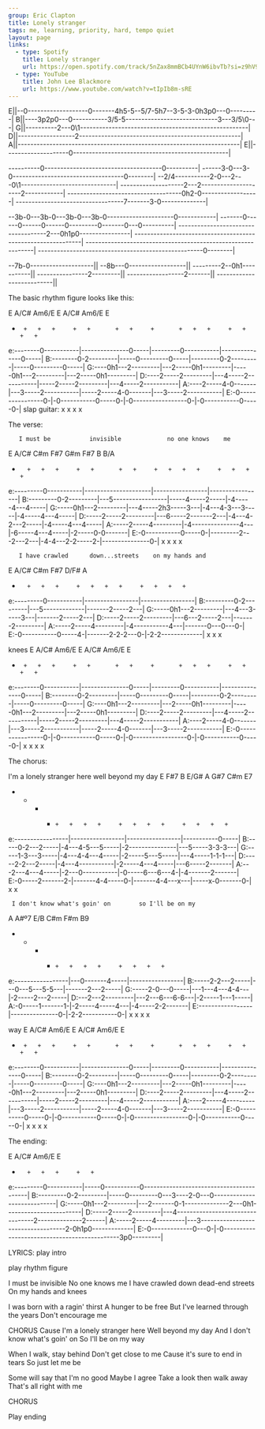 ```yaml
---
group: Eric Clapton
title: Lonely stranger
tags: me, learning, priority, hard, tempo quiet
layout: page
links:
  - type: Spotify
    title: Lonely stranger
    url: https://open.spotify.com/track/5nZax8mmBCb4UYnW6ibvTb?si=z9hV9LbzRUuS5TRyRn9e2g
  - type: YouTube
    title: John Lee Blackmore
    url: https://www.youtube.com/watch?v=tIpIb8m-sRE
---
```



E||--0-------------------0-------4h5-5--5/7-5h7--3-5-3-0h3p0---0---------|
B||----3p2p0---0-----------3/5-5-----------------------------3---3/5\0---|
G||----------2---0\1-----------------------------------------------------|
D||------------------2---------------------------------------------------|
A||----------------------------------------------------------------------|
E||--------------------0-------------------------------------------------|
 
 
 
----------0-------------------------------------0----------|
------3-0---3-0-----------------------------------0--------|
--2/4-----------2-0---2---0\1------------------------------|
--------------------2---2---------------------2------------|
------------------------------------0h2-0------------------|
----------------------------------7-------3-0--------------|
 
 
 
--3b-0---3b-0---3b-0---3b-0---------------------0------------|
-------0------0------0------0---------0-------0---0----------|
------------------------------------2---0h1p0----------------|
-------------------------------------------------------------|
-------------------------------------------------------------|
----------------------------------------------------0--------|
 
 
 
--7b-0--------------------||
--8b---0------------------||
---------2--0h1-----------||
----------------2---------||
------------------2-------||
--------------------------||
 
 
 
 
 
The basic rhythm figure looks like this:
 
   E        A/C#        Am6/E   E                       A/C#        Am6/E   E
   +      +   +   +     +   +       +   +     +       +   +   +     +   +       +   +
e:--------0-----------|---------------0-----|---------0-----------|---------------0-----|
B:--------0-2---------|-----0---------0-----|---------0-2---------|-----0---------0-----|
G:----0h1---2---------|---2-----0h1---------|-----0h1---2---------|---2-----0h1---------|
D:----2-----2---------|---4-----2-----------|-----2-----2---------|---4-----2-----------|
A:----2-----4-0-------|---3-----2-----------|-----2-----4-0-------|---3-----2-----------|
E:-0----------------0-|-0-----------0-----0-|-0-----------------0-|-0-----------0-----0-|
     slap guitar: x                     x                     x                     x
 
The verse:
 
       I must be           invisible             no one knows    me
   E         A/C#        C#m     F#7           G#m   F#7         B     B/A
   +       +   +   +     +   +       +   +     +   +   +   +     +   +   +   +
e:---------0-----------|---------------------|-----------------|-----------------|
B:---------0-2---------|---5-----------------|-----4-----2-----|-4-----4---4-----|
G:-----0h1---2---------|---4-----2h3-----3---|-4---4-3---3-----|-4-----4---4-----|
D:-----2-----2---------|---6-----2-------2---|-4---4-2---2-----|-4-----4---4-----|
A:-----2-----4---------|-4---------------4---|-6-----4---4-----|-2-----0-0-------|
E:-0-----------0-----0-|---------2---2---2---|-4-4---2-2-----2-|---------------0-|
                   x                                       x         x       x
 
 
       I have crawled      down...streets    on my hands and
   E         A/C#        C#m   F#7         D/F#  A
   +       +   +   +     +   +   +   +     +   +   +   +
e:---------0-----------|-----------------|-----------------|
B:---------0-2---------|---5-------------|-------2-----2---|
G:-----0h1---2---------|---4---3-----3---|-------2-----2---|
D:-----2-----2---------|---6---2-----2---|-------2---------|
A:-----2-----4---------|-4-----------4---|-------0---0---0-|
E:-0-----------0-----4-|-------2-2-2---0-|-2-2-------------|
                   x         x                 x
 
  knees
   E        A/C#        Am6/E   E                       A/C#        Am6/E   E
   +      +   +   +     +   +       +   +     +       +   +   +     +   +       +   +
e:--------0-----------|---------------0-----|---------0-----------|---------------0-----|
B:--------0-2---------|-----0---------0-----|---------0-2---------|-----0---------0-----|
G:----0h1---2---------|---2-----0h1---------|-----0h1---2---------|---2-----0h1---------|
D:----2-----2---------|---4-----2-----------|-----2-----2---------|---4-----2-----------|
A:----2-----4-0-------|---3-----2-----------|-----2-----4-0-------|---3-----2-----------|
E:-0----------------0-|-0-----------0-----0-|-0-----------------0-|-0-----------0-----0-|
                  x                     x                     x                     x
 
The chorus:
 
   I'm     a lonely  stranger here       well beyond my  day
   E     F#7         B     E/G#        A     G#7         C#m   E7
   +   +   +   +     +   +   +   +     +   +   +   +     +   +   +   +
e:-----------------|-----------------|-----------------|-----------0-----|
B:-----0-2---2-----|-4---4-5---5-----|-2---------------|---5-----3-3-3---|
G:-----1-3---3-----|-4---4-4---4-----|-2-----5---5-----|---4-----1-1-1---|
D:-----2-2---2-----|-4---4-----------|-2-----4---4-----|---6-----2-------|
A:---2---4---4-----|-2---0-----------|-0-----6---6---4-|-4-------2-------|
E:-0-----2-------2-|-------4-4-----0-|-------4-4---x---|-----x-0-------0-|
               x                 x
 
     I don't know what's goin' on        so I'll be on my
   A     A#º7        E/B   C#m         F#m   B9
   +   +   +   +     +   +   +   +     +   +   +   +
e:-----------------|---0-------4-----|-----------------|
B:-----2-2---2-----|---0---5---5-5---|-------2---2-----|
G:-----2-0---0-----|---1---4---4-4---|-2-----2---2-----|
D:---2---2---------|---2---6---6-6---|-2-----1---1-----|
A:-0-----1-------1-|-2-----4-----4---|-4-----2-2-------|
E:-----------------|---------------0-|-2-2-----------0-|
               x         x                 x       x
 
  way
   E        A/C#        Am6/E   E                       A/C#        Am6/E   E
   +      +   +   +     +   +       +   +     +       +   +   +     +   +       +   +
e:--------0-----------|---------------0-----|---------0-----------|---------------0-----|
B:--------0-2---------|-----0---------0-----|---------0-2---------|-----0---------0-----|
G:----0h1---2---------|---2-----0h1---------|-----0h1---2---------|---2-----0h1---------|
D:----2-----2---------|---4-----2-----------|-----2-----2---------|---4-----2-----------|
A:----2-----4---------|---3-----2-----------|-----2-----4-0-------|---3-----2-----------|
E:-0----------0-----0-|-0-----------0-----0-|-0-----------------0-|-0-----------0-----0-|
                  x                     x                     x                     x
 
The ending:
 
   E         A/C#          Am6/E   E
   +       +   +   +     +   +
e:---------0-----------|-----0-----------0-----------------------------------------|
B:---------0-2---------|-----0---------0---3----2-0---0----------------------------|
G:-----0h1---2---------|---2-------0-1--------------2---0h1------------------------|
D:-----2-----2---------|---4---------------------------------2--------------2------|
A:-----2-----4---------|---3-----------------------------------2-0h1p0-------------|
E:-0-------------0---0-|-0---------------------------------------------3p0---------|
 
LYRICS:
play intro
 
play rhythm figure
 
I must be invisible
No one knows me
I have crawled down dead-end streets
On my hands and knees
 
I was born with a ragin' thirst
A hunger to be free
But I've learned through the years
Don't encourage me
 
CHORUS
Cause I'm a lonely stranger here
Well beyond my day
And I don't know what's goin' on
So I'll be on my way
 
 
When I walk, stay behind
Don't get close to me
Cause it's sure to end in tears
So just let me be
 
Some will say that I'm no good
Maybe I agree
Take a look then walk away
That's all right with me
 
CHORUS
 
Play ending

